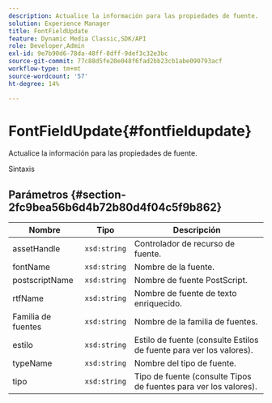 ```yaml
---
description: Actualice la información para las propiedades de fuente.
solution: Experience Manager
title: FontFieldUpdate
feature: Dynamic Media Classic,SDK/API
role: Developer,Admin
exl-id: 9e7b90d6-78da-48ff-8dff-9def3c32e3bc
source-git-commit: 77c88d5fe20e048f6fad2bb23cb1abe090793acf
workflow-type: tm+mt
source-wordcount: '57'
ht-degree: 14%

---
```


# FontFieldUpdate{#fontfieldupdate}

Actualice la información para las propiedades de fuente.

Sintaxis

## Parámetros {#section-2fc9bea56b6d4b72b80d4f04c5f9b862}

| Nombre | Tipo | Descripción |
|---|---|---|
| assetHandle | `xsd:string` | Controlador de recurso de fuente. |
| fontName | `xsd:string` | Nombre de la fuente. |
| postscriptName | `xsd:string` | Nombre de fuente PostScript. |
| rtfName | `xsd:string` | Nombre de fuente de texto enriquecido. |
| Familia de fuentes | `xsd:string` | Nombre de la familia de fuentes. |
| estilo | `xsd:string` | Estilo de fuente (consulte Estilos de fuente para ver los valores). |
| typeName | `xsd:string` | Nombre del tipo de fuente. |
| tipo | `xsd:string` | Tipo de fuente (consulte Tipos de fuentes para ver los valores). |

